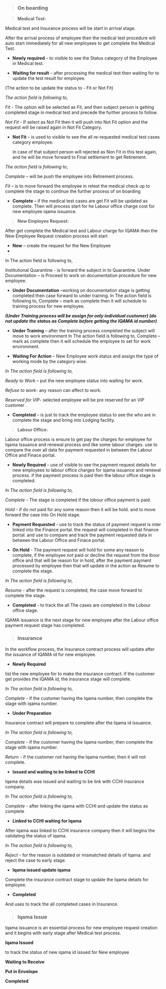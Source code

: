 > ### On boarding

> **Medical Test:**

Medical test and Insurance process will be start in arrival stage. 

After the arrival process of employee then the medical test procedure will auto start immediately for all new employees to get complete the Medical Test.

-	**Newly required** – to visible to see the Status category of the Employee in Medical test.

-	**Waiting for result** – after processing the medical test then waiting for to update the test result for employee.

(The action to be update the status to - Fit or Not Fit)

*The action field is following to,*

*Fit*        - The option will be selected as Fit, and then subject person is getting completed stage in medical test and precede the further process to follow.

*Not Fit* - If select as Not Fit then it will push into Not Fit option and the request will be raised again in Not Fit Category.

-	**Not Fit** – is used to visible to see the all re-requested medical test cases category employee.

      In case of that subject person will rejected as Non Fit in this test again, and he will be move forward to Final settlement to get Retirement.

*The action field is following to,*

*Complete* – will be push the employee into Retirement process.

 *Fit* – is to move forward the employee in retest the medical check up to complete the stage to continue the further process of on boarding


- **Complete** –
if the medical test cases are get Fit will be updated as complete.
 Then will process start for he Labour office charge cost for new employee iqama issuance.

> **New Employee Request:**

After get complete the Medical test and Labour charge for IQAMA then the New Employee Request creation process will start 

-	**New** – create the request for the New Employee
-	
In The action field is following to,

Institutional Quarantine - is forward the subject in to Quarantine.
Under Documentation – is Proceed to work on documentation procedure for new employee.

-	**Under Documentation** –working on documentation stage is getting completed then case forward to under training.
In The action field is following to,
Complete – mark as complete then it will schedule to training process for new employee.

_**(Under Training process will be assign for only individual customer)
(do not update the status as Complete before getting the IQAMA id number)**_

-	**Under Training** – after the training process completed the subject will move to work environment
In The action field is following to,
Complete – mark as complete then it will schedule the employee to set for work environment.

-	**Waiting For Action** – New Employee work status and assign the type of working mode by the category wise.

*In The action field is following to,*

*Ready to Work* – put the new employee status into waiting for work.

*Refuse to work*- any reason can affect to work.

*Reserved for VIP*- selected employee will be pre reserved for an VIP customer .

-	**Completed** – is just to track the employee status to see the who are in complete the stage and bring into Lodging facility.



> **Labour Office:**

Labour office process is ensure to get pay the charges for employee for Iqama Issuance and renewal process and like some labour charges.
use to compare the over all data for payment requested in between the Labour Office and Finace portal.

-	**Newly Required** - use of visible to see the payment request details for new employees to labour office charges for iqama issuance and renewal process.
if the payment process is paid then the labour office stage is completed.

*In The action field is following to,*

 *Complete* - The stage is completed if the lobour office payment is paid.

 *Hold* - if do not paid for any some reason then it will be hold. and to move forward the case into On Hold stage.

- **Payment Requested** - use to track the status of payment request is inter linked into the Finance portal. the request will completed in that finance portal. and use to compare and track the payment requested data in between the Labour Office and Finace portal.

- **On Hold** - The payment request will hold for some any reason to complete, if the employee not paid or decline the request from the lbour office and that will be reason for in hold, after the payment payment processed by employee then that will update in the action as Resume to complete the stage.

*In The action field is following to,*

*Resume* - after the request is completed, the case move forward to complete the stage.

- **Completed** - to track the all The cases are completed in the Lobour office stage.

IQAMA issuance is the next stage for new employee after the Labour office payment request stage has completed.

> ### **Insurance**

In the workflow process, the Insurance contract process will update after the issuance of IQAMA id for new employee.

- **Newly Required**

list the new employee for to make the insurance contract. if the customer get provides the IQAMA id, the insurance stage will complete.


*In The action field is following to,*

*Complete* - if the customer having the Iqama number, then complete the stage with iqama number.

- **Under Preparation**

Insurance contract will prepare to complete after the Iqama id issuance.

*In The action field is following to,*

*Complete* - if the customer having the Iqama number, then complete the stage with iqama number.

*Return* - if the customer not having the Iqama number, then it will not complete.


- **Issued and waiting to be linked to CCHI**

Iqama details was issued and waiting to be link with CCHI insurance company.

*In The action field is following to,*

*Complete* - after linking the iqama with CCHI and update the status as complete


- **Linked to CCHI waiting for Iqama**

After iqama was linked to CCHI insurance company then it will begins the validating the status of iqama.


*In The action field is following to,*

*Reject* - for the reason is outdated or mismatched details of Iqama.
and reject the case to early stage.

- **Iqama issued update iqama**

Complete the insurance contract stage to update the Iqama details for employee.

- **Completed**

And uses to track the all completed cases in Insurance.

> ### **Iqama Issue**

Iqama issuance is an essential process for new employee request creation and it begins with early stage after Medical test process. 

**Iqama Issued**

to track the status of new iqama id issued for New employee

**Waiting to Receive**


**Put in Envelope**


**Completed**

